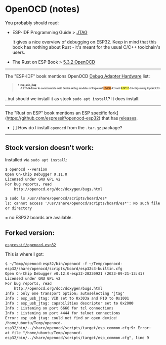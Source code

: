 # OpenOCD (notes)


You probably should read:

- ESP-IDF Programming Guide > [JTAG](https://docs.espressif.com/projects/esp-idf/en/latest/esp32c3/api-guides/jtag-debugging/index.html)

   It gives a nice overview of debugging on ESP32. Keep in mind that this book has nothing about Rust - it's meant for the usual C/C++ toolchain's users. 

- The Rust on ESP Book > [5.3.2 OpenOCD](https://esp-rs.github.io/book/tooling/debugging/openocd.html)

---

The "ESP-IDF" book mentions OpenOCD [Debug Adapter Hardware](https://openocd.org/doc/html/Debug-Adapter-Hardware.html) list:

>![](.images/openocd-esp32-adapters.png)

..but should we install it as stock `sudo apt install`? It does install.

---

The "Rust on ESP" book mentions an ESP specific fork](https://github.com/espressif/openocd-esp32) that has [releases](https://github.com/espressif/openocd-esp32/releases). 

- [ ] How do I install `openocd` from the `.tar.gz` package?

---

## Stock version doesn't work:

Installed via `sudo apt install`:

```
$ openocd --version
Open On-Chip Debugger 0.11.0
Licensed under GNU GPL v2
For bug reports, read
	http://openocd.org/doc/doxygen/bugs.html
```
	
```
$ sudo ls /usr/share/openocd/scripts/board/es*
ls: cannot access '/usr/share/openocd/scripts/board/es*': No such file or directory
```

= no ESP32 boards are available.


## Forked version:

[`espressif/openocd-esp32`](https://github.com/espressif/openocd-esp32)

This is where I got:

```
$ ~/Temp/openocd-esp32/bin/openocd -f ~/Temp/openocd-esp32/share/openocd/scripts/board/esp32c3-builtin.cfg 
Open On-Chip Debugger v0.12.0-esp32-20230921 (2023-09-21-13:41)
Licensed under GNU GPL v2
For bug reports, read
	http://openocd.org/doc/doxygen/bugs.html
Info : only one transport option; autoselecting 'jtag'
Info : esp_usb_jtag: VID set to 0x303a and PID to 0x1001
Info : esp_usb_jtag: capabilities descriptor set to 0x2000
Info : Listening on port 6666 for tcl connections
Info : Listening on port 4444 for telnet connections
Error: esp_usb_jtag: could not find or open device!
/home/ubuntu/Temp/openocd-esp32/bin/../share/openocd/scripts/target/esp_common.cfg:9: Error: 
at file "/home/ubuntu/Temp/openocd-esp32/bin/../share/openocd/scripts/target/esp_common.cfg", line 9
```

